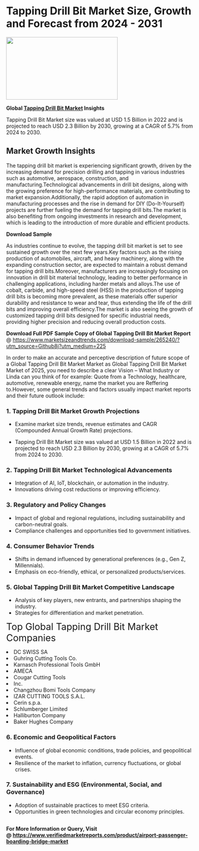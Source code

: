<H1>Tapping Drill Bit Market Size, Growth and Forecast from 2024 - 2031</H1><img class="aligncenter size-medium wp-image-584254" src="https://thirdeyenews.in/wp-content/uploads/2024/09/Global-Market-Research-300x168.jpeg" alt="" width="300" height="168" /><p><strong>Global&nbsp;<a href="https://www.marketsizeandtrends.com/download-sample/265240/?utm_source=Github8j?utm_medium=225">Tapping Drill Bit Market</a> Insights</strong></p><p>Tapping Drill Bit Market size was valued at USD 1.5 Billion in 2022 and is projected to reach USD 2.3 Billion by 2030, growing at a CAGR of 5.7% from 2024 to 2030.</p><p><h2>Market Growth Insights</h2> <p>The tapping drill bit market is experiencing significant growth, driven by the increasing demand for precision drilling and tapping in various industries such as automotive, aerospace, construction, and manufacturing.Technological advancements in drill bit designs, along with the growing preference for high-performance materials, are contributing to market expansion.Additionally, the rapid adoption of automation in manufacturing processes and the rise in demand for DIY (Do-It-Yourself) projects are further fueling the demand for tapping drill bits.The market is also benefiting from ongoing investments in research and development, which is leading to the introduction of more durable and efficient products.</p> <p><strong>Download Sample</strong></p> <p>As industries continue to evolve, the tapping drill bit market is set to see sustained growth over the next few years.Key factors such as the rising production of automobiles, aircraft, and heavy machinery, along with the expanding construction sector, are expected to maintain a robust demand for tapping drill bits.Moreover, manufacturers are increasingly focusing on innovation in drill bit material technology, leading to better performance in challenging applications, including harder metals and alloys.The use of cobalt, carbide, and high-speed steel (HSS) in the production of tapping drill bits is becoming more prevalent, as these materials offer superior durability and resistance to wear and tear, thus extending the life of the drill bits and improving overall efficiency.The market is also seeing the growth of customized tapping drill bits designed for specific industrial needs, providing higher precision and reducing overall production costs.</p> <p><span class=""><strong>Download Full PDF Sample Copy of Global Tapping Drill Bit Market Report</strong> @ <a href="https://www.marketsizeandtrends.com/download-sample/265240/?utm_source=Github8j?utm_medium=225" target="_blank">https://www.marketsizeandtrends.com/download-sample/265240/?utm_source=Github8j?utm_medium=225</a></span></p><p>In order to make an accurate and perceptive description of future scope of a Global&nbsp;Tapping Drill Bit Market Market as Global&nbsp;Tapping Drill Bit Market Market of 2025, you need to describe a clear Vision &ndash; What Industry or Linda can you think of for example: Quote from a Technology, healthcare, automotive, renewable energy, name the market you are Reffering to.However, some general trends and factors usually impact market reports and their future outlook include:</p><h3>1.&nbsp;<strong>Tapping Drill Bit Market Growth Projections</strong></h3><ul><li>Examine market size trends, revenue estimates and CAGR (Compounded Annual Growth Rate) projections.</li><li><p>Tapping Drill Bit Market size was valued at USD 1.5 Billion in 2022 and is projected to reach USD 2.3 Billion by 2030, growing at a CAGR of 5.7% from 2024 to 2030.</p></li></ul><h3>2.&nbsp;<strong>Tapping Drill Bit Market Technological Advancements</strong></h3><ul><li>Integration of AI, IoT, blockchain, or automation in the industry.</li><li>Innovations driving cost reductions or improving efficiency.</li></ul><h3>3.&nbsp;<strong>Regulatory and Policy Changes</strong></h3><ul><li>Impact of global and regional regulations, including sustainability and carbon-neutral goals.</li><li>Compliance challenges and opportunities tied to government initiatives.</li></ul><h3>4.&nbsp;<strong>Consumer Behavior Trends</strong></h3><ul><li>Shifts in demand influenced by generational preferences (e.g., Gen Z, Millennials).</li><li>Emphasis on eco-friendly, ethical, or personalized products/services.</li></ul><h3>5.&nbsp;<strong>Global Tapping Drill Bit Market Competitive Landscape</strong></h3><ul><li>Analysis of key players, new entrants, and partnerships shaping the industry.</li><li>Strategies for differentiation and market penetration.</li></ul><p data-pm-slice="1 1 []"><span style="color: inherit; font-family: inherit; font-size: 25px;">Top Global Tapping Drill Bit Market Companies</span></p><div class="" data-test-id=""><p><li>DC SWISS SA</li><li> Guhring Cutting Tools Co.</li><li> Karnasch Professional Tools GmbH</li><li> AMECA</li><li> Cougar Cutting Tools</li><li> Inc.</li><li> Changzhou Bomi Tools Company</li><li> IZAR CUTTING TOOLS S.A.L.</li><li> Cerin s.p.a.</li><li> Schlumberger Limited</li><li> Halliburton Company</li><li> Baker Hughes Company</li></p></div><h3>6.&nbsp;<strong>Economic and Geopolitical Factors</strong></h3><ul><li>Influence of global economic conditions, trade policies, and geopolitical events.</li><li>Resilience of the market to inflation, currency fluctuations, or global crises.</li></ul><h3>7.&nbsp;<strong>Sustainability and ESG (Environmental, Social, and Governance)</strong></h3><ul><li>Adoption of sustainable practices to meet ESG criteria.</li><li>Opportunities in green technologies and circular economy principles.</li></ul><h2><strong style="font-size: 14px;">For More Information or Query, Visit @&nbsp;</strong><a style="background-color: #ffffff; font-size: 14px;" href="https://www.marketsizeandtrends.com/report/tapping-drill-bit-market/" target="_blank">https://www.verifiedmarketreports.com/product/airport-passenger-boarding-bridge-market</a></h2>